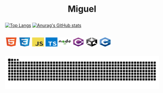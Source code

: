 # <p align="center">Miguel</p>

[![Top Langs](https://github-readme-stats.vercel.app/api/top-langs/?username=staxhinho&layout=pie&theme=cobalt)](https://github.com/anuraghazra/github-readme-stats)
[![Anurag's GitHub stats](https://github-readme-stats.vercel.app/api?username=staxhinho&count_private=true&show_icons=true&theme=cobalt)](https://github.com/anuraghazra/github-readme-stats)

<div style="display: inline_block"><br>
  <img align="center" alt="HTML" height="30" width="40" src="https://raw.githubusercontent.com/devicons/devicon/master/icons/html5/html5-original.svg">
  
  <img align="center" alt="CSS" height="30" width="40" src="https://raw.githubusercontent.com/devicons/devicon/master/icons/css3/css3-original.svg">
  
  <img align="center" alt="Js" height="30" width="40" src="https://raw.githubusercontent.com/devicons/devicon/master/icons/javascript/javascript-original.svg">

  <img align="center" alt="Ts" height="30" width="40" src="https://raw.githubusercontent.com/devicons/devicon/master/icons/typescript/typescript-original.svg">

  <img align="center" alt="NodeJs" height="30" width="40" src="https://raw.githubusercontent.com/devicons/devicon/master/icons/nodejs/nodejs-original-wordmark.svg">
  
  <img align="center" alt="Csharp" height="30" width="40" src="https://raw.githubusercontent.com/devicons/devicon/master/icons/csharp/csharp-original.svg">

  <img align="center" alt="Unity" height="30" width="40" src="https://raw.githubusercontent.com/devicons/devicon/master/icons/unity/unity-original.svg">
  
  <img align="center" alt="CPlusPlus" height="30" width="40" src="https://raw.githubusercontent.com/devicons/devicon/master/icons/cplusplus/cplusplus-original.svg">
</div>

##

<div> 
 
<img alt="GitHub Snake" src="https://raw.githubusercontent.com/staxhinho/staxhinho/output/github-contribution-grid-snake-dark.svg" />
 
</div>
